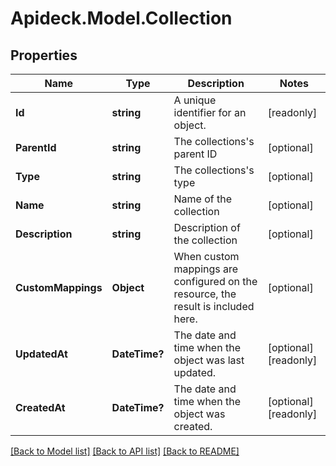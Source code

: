 # Apideck.Model.Collection

## Properties

Name | Type | Description | Notes
------------ | ------------- | ------------- | -------------
**Id** | **string** | A unique identifier for an object. | [readonly] 
**ParentId** | **string** | The collections&#39;s parent ID | [optional] 
**Type** | **string** | The collections&#39;s type | [optional] 
**Name** | **string** | Name of the collection | [optional] 
**Description** | **string** | Description of the collection | [optional] 
**CustomMappings** | **Object** | When custom mappings are configured on the resource, the result is included here. | [optional] 
**UpdatedAt** | **DateTime?** | The date and time when the object was last updated. | [optional] [readonly] 
**CreatedAt** | **DateTime?** | The date and time when the object was created. | [optional] [readonly] 

[[Back to Model list]](../README.md#documentation-for-models) [[Back to API list]](../README.md#documentation-for-api-endpoints) [[Back to README]](../README.md)

